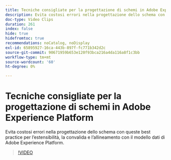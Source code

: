 ```yaml
---
title: Tecniche consigliate per la progettazione di schemi in Adobe Experience Platform
description: Evita costosi errori nella progettazione dello schema con queste best practice per l’estensibilità, la convalida e l’allineamento con il modello dati di Adobe Experience Platform.
doc-type: Video Clips
duration: 261
index: false
hide: true
hidefromtoc: true
recommendations: noCatalog, noDisplay
exl-id: 65895927-16ca-443b-897f-fc771b342d2c
source-git-commit: 90671959b653e120f93bca216a4da116a8f1c3bb
workflow-type: tm+mt
source-wordcount: '60'
ht-degree: 0%

---
```


# Tecniche consigliate per la progettazione di schemi in Adobe Experience Platform

Evita costosi errori nella progettazione dello schema con queste best practice per l’estensibilità, la convalida e l’allineamento con il modello dati di Adobe Experience Platform.

<!-- 72_S655_3442541_260_best-practices-for-schema-design-in-adobe-experience-platform -->
>[!VIDEO](https://video.tv.adobe.com/v/3458268/?learn=on&enablevpops=true)
